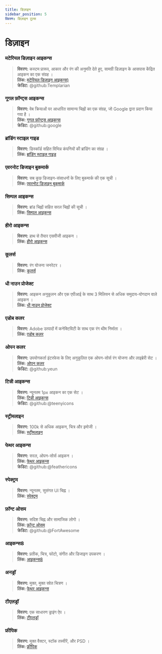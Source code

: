 ```yaml
---
title: डिज़ाइन
sidebar_position: 5
विवरण: डिज़ाइन टूल्स
---
```


# डिज़ाइन
### **मटेरियल डिज़ाइन आइकन्स**
> __विवरण:__ कस्टम प्रारूप, आकार और रंग की अनुमति देते हुए, सामग्री डिज़ाइन के आसपास केंद्रित आइकन का एक संग्रह । <br/>
__लिंक:__ [मटेरियल डिज़ाइन आइकन्स)](https://materialdesignicons.com/)  <br/>
__क्रेडिट:__ @github:Templarian

### **गूगल फ़ॉन्ट्स आइकन्स**
> __विवरण:__ वेब क्रियाओं पर आधारित सामान्य चिह्नों का एक संग्रह, जो Google द्वारा प्रदान किया गया है । <br/>
__लिंक:__ [गूगल फ़ॉन्ट्स आइकन्स](https://fonts.google.com/icons) <br/>
__क्रेडिट:__ @github:google

### **ब्रांडिंग स्टाइल गाइड**
> __विवरण:__ डिस्कॉर्ड सहित विभिन्न कंपनियों की ब्रांडिंग का संग्रह ।   <br/>
__लिंक:__ [ब्रांडिंग स्टाइल गाइड](https://brandingstyleguides.com/)

### **एवरनोट डिजाइन बुकमार्क**
> __विवरण:__ सब कुछ डिजाइन-संसाधनों के लिए बुकमार्क की एक सूची ।  <br/>
__लिंक:__ [एवरनोट डिजाइन बुकमार्क](https://www.evernote.design/)  <br/>

### **सिम्पल आइकन्स**
> __विवरण:__ ब्रांड चिह्नों सहित सरल चिह्नों की सूची ।   <br/>
__लिंक:__ [सिम्पल आइकन्स](https://simpleicons.org/)

### **हीरो आइकन्स**
> __विवरण:__ हाथ से तैयार एसवीजी आइकन ।   <br/>
__लिंक:__ [हीरो आइकन्स](https://heroicons.com/)

### **कूलर्स**
> __विवरण:__ रंग योजना जनरेटर ।   <br/>
__लिंक:__ [कूलर्स](https://coolors.co/)

### **धी नाउन प्रोजेक्ट**
> __विवरण:__ आइकन अनुकूलन और एक एपीआई के साथ 3 मिलियन से अधिक समुदाय-योगदान वाले आइकन ।  <br/>
__लिंक:__ [धी नाउन प्रोजेक्ट](https://thenounproject.com/)

### **एडोब कलर**
> __विवरण:__ Adobe उत्पादों में कनेक्टिविटी के साथ एक रंग थीम निर्माता ।  <br/>
__लिंक:__ [एडोब कलर](https://color.adobe.com/)

### **ओपन कलर**
> __विवरण:__ उपयोगकर्ता इंटरफेस के लिए अनुकूलित एक ओपन-सोर्स रंग योजना और लाइब्रेरी सेट ।  <br/>
__लिंक:__ [ओपन कलर](https://yeun.github.io/open-color/)  <br/>
__क्रेडिट:__ @github:yeun

### **टिन्नी आइकन्स**
> __विवरण:__ न्यूनतम 1px आइकन का एक सेट ।  <br/>
__लिंक:__ [टिन्नी आइकन्स](https://teenyicons.com/)  <br/>
__क्रेडिट:__ @github:@teenyicons

### **स्ट्रीमलाइन**
> __विवरण:__ 100k से अधिक आइकन, चित्र और इमोजी ।  <br/>
__लिंक:__ [स्ट्रीमलाइन](https://streamlinehq.com/)  

### **फेथर आइकन्स**
> __विवरण:__ सरल, ओपन-सोर्स आइकन ।  <br/>
__लिंक:__ [फेथर आइकन्स](https://feathericons.com/)  <br/>
__क्रेडिट:__ @github:@feathericons

### **स्पेक्ट्रम**
> __विवरण:__ न्यूनतम, सुसंगत UI चिह्न ।  <br/>
__लिंक:__ [स्पेक्ट्रम](https://spectrum.adobe.com/page/icons/)  

### **फ़ॉन्ट ओसम**
> __विवरण:__ सदिश चिह्न और सामाजिक लोगो ।  <br/>
__लिंक:__ [फ़ॉन्ट ओसम](https://fontawesome.com/)  <br/>
__क्रेडिट:__ @github:@FortAwesome

### **आइकन्स8**
> __विवरण:__ प्रतीक, चित्र, फोटो, संगीत और डिजाइन उपकरण ।  <br/>
__लिंक:__ [आइकन्स8](https://icons8.com/)  

### **अनड्रॉ**
> __विवरण:__ मुक्त, मुक्त स्रोत चित्रण ।  <br/>
__लिंक:__ [फेथर आइकन्स](https://undraw.co/)  

### **टीएलड्रॉ**
> __विवरण:__ एक साधारण ड्राइंग ऐप ।  <br/>
__लिंक:__ [टीएलड्रॉ](https://www.tldraw.com/)

### **फ्रीपिक**
> __विवरण:__ मुक्त वैक्टर, स्टॉक तस्वीरें, और PSD ।  <br/>
__लिंक:__ [फ्रीपिक](https://freepik.com/) 
